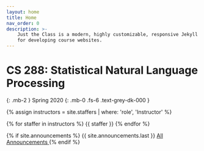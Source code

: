 ```yaml
---
layout: home
title: Home
nav_order: 0
description: >-
    Just the Class is a modern, highly customizable, responsive Jekyll theme
    for developing course websites.
---
```


# CS 288: Statistical Natural Language Processing
{: .mb-2 }
Spring 2020
{: .mb-0 .fs-6 .text-grey-dk-000 }

{% assign instructors = site.staffers | where: 'role', 'Instructor' %}
<div class="role">
  {% for staffer in instructors %}
  {{ staffer }}
  {% endfor %}
</div>

{% if site.announcements %}
{{ site.announcements.last }}
<a href="{{ site.baseurl }}/announcements" class="btn btn-outline fs-3">
  All Announcements
</a>
{% endif %}

